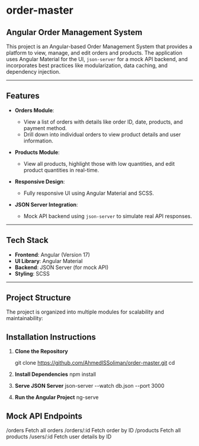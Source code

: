 # order-master

## Angular Order Management System

This project is an Angular-based Order Management System that provides a platform to view, manage, and edit orders and products. The application uses Angular Material for the UI, `json-server` for a mock API backend, and incorporates best practices like modularization, data caching, and dependency injection.

---

## Features

- **Orders Module**:
  - View a list of orders with details like order ID, date, products, and payment method.
  - Drill down into individual orders to view product details and user information.

- **Products Module**:
  - View all products, highlight those with low quantities, and edit product quantities in real-time.

- **Responsive Design**:
  - Fully responsive UI using Angular Material and SCSS.

- **JSON Server Integration**:
  - Mock API backend using `json-server` to simulate real API responses.

---

## Tech Stack

- **Frontend**: Angular (Version 17)
- **UI Library**: Angular Material
- **Backend**: JSON Server (for mock API)
- **Styling**: SCSS

---

## Project Structure

The project is organized into multiple modules for scalability and maintainability:

## Installation Instructions

1. **Clone the Repository**

   git clone https://github.com/AhmedISSoliman/order-master.git
   cd <order-master>

2. **Install Dependencies**
   npm install

3. **Serve JSON Server**
   json-server --watch db.json --port 3000

4. **Run the Angular Project**
   ng-serve

## Mock API Endpoints

/orders Fetch all orders
/orders/:id Fetch order by ID
/products Fetch all products
/users/:id Fetch user details by ID
